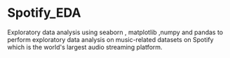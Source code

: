 # Spotify_EDA
Exploratory data analysis using seaborn , matplotlib ,numpy and pandas to perform exploratory data analysis on music-related datasets on  Spotify which is the world's largest audio streaming platform. 
